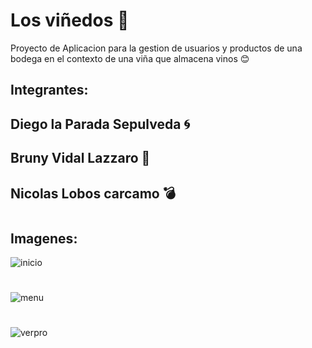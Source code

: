 # Los viñedos :grapes:
Proyecto de Aplicacion para la gestion de usuarios y productos de una bodega
en el contexto de una viña que almacena vinos
:blush:
## Integrantes:
## Diego la Parada Sepulveda :cyclone:
## Bruny Vidal Lazzaro :japanese_ogre:
## Nicolas Lobos carcamo :bomb:
#
#
## Imagenes:
![inicio](https://user-images.githubusercontent.com/51329743/60033664-01fad080-9677-11e9-911d-15c3d4d25dd5.PNG)
#
#
![menu](https://user-images.githubusercontent.com/51329743/60033772-353d5f80-9677-11e9-8fb8-d2b324612b39.PNG)
#
#
![verpro](https://user-images.githubusercontent.com/51329743/60033908-7a619180-9677-11e9-9fe5-77c99e2736af.PNG)
